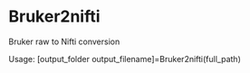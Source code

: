 # Bruker2nifti
Bruker raw to Nifti conversion

Usage:
[output_folder output_filename]=Bruker2nifti(full_path)
